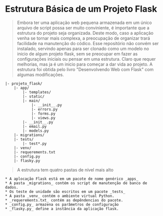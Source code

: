 # Estrutura Básica de um Projeto Flask

> Embora ter uma aplicação web pequena armazenada em um único arquivo de script possa ser muito conviniente, é importante que a estrutura do projeto seja organizada. Deste modo, caso a aplicação venha se tornar mais complexa, a preocupação de organizar trará facilidade na manutenção do códico.
Esse repositório não convém ser instalado, servindo apenas para ser clonado como um modelo no inicio de algum projeto flask, sem se preocupar em fazer as configurações iniciais ou pensar em uma estrutura. Claro que requer melhorias, mas ja é um inicio para começar a dar vida ao projeto. A estrutura foi obtida pelo livro "Desenvolvendo Web com Flask" com algumas modificações.

```
|- projeto_flask/
    |- app/
        |- templates/
        |- static/
        |- main/
            |- __init__.py
            |- errors.py
            |- forms.py
            |- views.py
        |- __init__.py
        |- email.py
        |- models.py
    |- migrations/
    |- tests/
        |- test*.py
    |- venv/
    |- requerements.txt
    |- config.py
    |- flasky.py
```

> A estrutura tem quatro pastas de nível mais alto

    * A aplocação Flask está em um pacote de nome genérico _apps_
    * A pasta _migrations_ contém os script de manutenção de banco de dados.
    * Os teste de unidade são escritos em um pacote _tests_
    * A pasta _venv_ contém o ambiente virtual Python.
    * _requerements.txt_ contém as depêndencias do pacote.
    * _config.py_ armazena os parâmetros de configuração
    * _flasky.py_ define a instância da aplicação flask.

